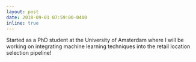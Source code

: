 ```yaml
---
layout: post
date: 2018-09-01 07:59:00-0400
inline: true
---
```


Started as a PhD student at the University of Amsterdam where I will be working on integrating machine learning techniques into the retail location selection pipeline!
